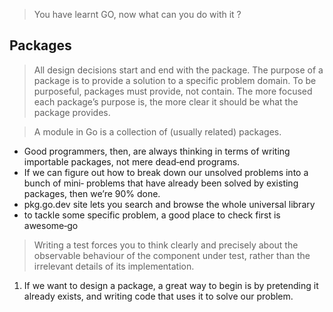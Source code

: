 > You have learnt GO, now what can you do with it ?


## Packages 
>All design decisions start and end with the package. The purpose of a package is to provide a solution to a specific problem domain. To be purposeful, packages must provide, not contain. The more focused each package’s purpose is, the more clear it should be what the package provides.

> A module in Go is a collection of (usually related) packages. 
- Good programmers, then, are always thinking in terms of writing importable packages, not mere dead‐end programs.
- If we can figure out how to break down our unsolved problems into a bunch of mini‐ problems that have  already been solved by existing packages, then we’re 90% done.
- pkg.go.dev site lets you search and browse the whole universal library
- to tackle some specific problem, a good place to check first is awesome‐go

>Writing a test forces you to think clearly and precisely about the observable behaviour of the component under test, rather than the irrelevant details of its implementation.

1. If we want to design a package, a great way to begin is by pretending it already exists, and writing code that uses it to solve our problem.